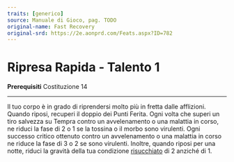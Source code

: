 ```yaml
---
traits: [generico]
source: Manuale di Gioco, pag. TODO
original-name: Fast Recovery
original-srd: https://2e.aonprd.com/Feats.aspx?ID=782
---
```


# Ripresa Rapida - Talento 1

**Prerequisiti** Costituzione 14

---

Il tuo corpo è in grado di riprendersi molto più in fretta dalle afflizioni.
Quando riposi, recuperi il doppio dei Punti Ferita. Ogni volta che superi un
tiro salvezza su Tempra contro un avvelenamento o una malattia in corso, ne
riduci la fase di 2 o 1 se la tossina o il morbo sono virulenti. Ogni successo
critico ottenuto contro un avvelenamento o una malattia in corso ne riduce la
fase di 3 o 2 se sono virulenti. Inoltre, quando riposi per una notte, riduci la
gravità della tua condizione [risucchiato](/condizioni/risucchiato) di 2 anziché
di 1.
